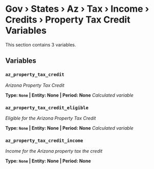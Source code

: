 # Gov › States › Az › Tax › Income › Credits › Property Tax Credit Variables

This section contains 3 variables.

## Variables

### `az_property_tax_credit`
*Arizona Property Tax Credit*

**Type: `None` | Entity: None | Period: None**
*Calculated variable*

### `az_property_tax_credit_eligible`
*Eligible for the Arizona Property Tax Credit*

**Type: `None` | Entity: None | Period: None**
*Calculated variable*

### `az_property_tax_credit_income`
*Income for the Arizona property tax the credit*

**Type: `None` | Entity: None | Period: None**
